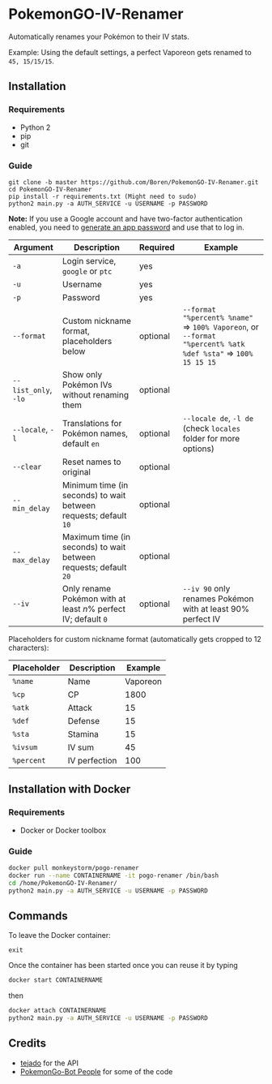 # PokemonGO-IV-Renamer

Automatically renames your Pokémon to their IV stats.

Example:
Using the default settings, a perfect Vaporeon gets renamed to `45, 15/15/15`.

## Installation

### Requirements

- Python 2
- pip
- git

### Guide

```
git clone -b master https://github.com/Boren/PokemonGO-IV-Renamer.git
cd PokemonGO-IV-Renamer
pip install -r requirements.txt (Might need to sudo)
python2 main.py -a AUTH_SERVICE -u USERNAME -p PASSWORD
```

**Note:** If you use a Google account and have two-factor authentication enabled, you need to [generate an app password](https://security.google.com/settings/security/apppasswords) and use that to log in. 

| Argument             | Description                                   | Required | Example                                         |
| -------------------- | --------------------------------------------- | -------- | ----------------------------------------------- |
| `-a`                 | Login service, `google` or `ptc`              | yes      |                                                 |
| `-u`                 | Username                                      | yes      |                                                 |
| `-p`                 | Password                                      | yes      |                                                 |
| `--format`           | Custom nickname format, placeholders below    | optional | `--format "%percent% %name"` => `100% Vaporeon`, or `--format "%percent% %atk %def %sta"` => `100% 15 15 15` |
| `--list_only`, `-lo` | Show only Pokémon IVs without renaming them   | optional |                                                 |
| `--locale`, `-l`     | Translations for Pokémon names, default `en`  | optional | `--locale de`, `-l de` (check `locales` folder for more options) |
| `--clear`            | Reset names to original                       | optional |                                                 |
| `--min_delay`        | Minimum time (in seconds) to wait between requests; default `10`  | optional |                                                 |
| `--max_delay`        | Maximum time (in seconds) to wait between requests; default `20`  | optional |                                                 |
| `--iv`               | Only rename Pokémon with at least _n_% perfect IV; default `0` | optional | `--iv 90` only renames Pokémon with at least 90% perfect IV |

Placeholders for custom nickname format (automatically gets cropped to 12 characters):

| Placeholder | Description    | Example  |
| ----------- | -------------- | -------- |
| `%name`     | Name           | Vaporeon |
| `%cp`       | CP             | 1800     |
| `%atk`      | Attack         | 15       |
| `%def`      | Defense        | 15       |
| `%sta`      | Stamina        | 15       |
| `%ivsum`    | IV sum         | 45       |
| `%percent`  | IV perfection  | 100      |

## Installation with Docker

### Requirements

- Docker or Docker toolbox 

### Guide

```sh
docker pull monkeystorm/pogo-renamer
docker run --name CONTAINERNAME -it pogo-renamer /bin/bash
cd /home/PokemonGO-IV-Renamer/
python2 main.py -a AUTH_SERVICE -u USERNAME -p PASSWORD
```

## Commands

To leave the Docker container:
```
exit
```
  
Once the container has been started once you can reuse it by typing

```sh
docker start CONTAINERNAME
```

then

```sh
docker attach CONTAINERNAME
python2 main.py -a AUTH_SERVICE -u USERNAME -p PASSWORD
```

## Credits
- [tejado](https://github.com/tejado) for the API
- [PokemonGo-Bot People](https://github.com/PokemonGoF/PokemonGo-Bot) for some of the code

